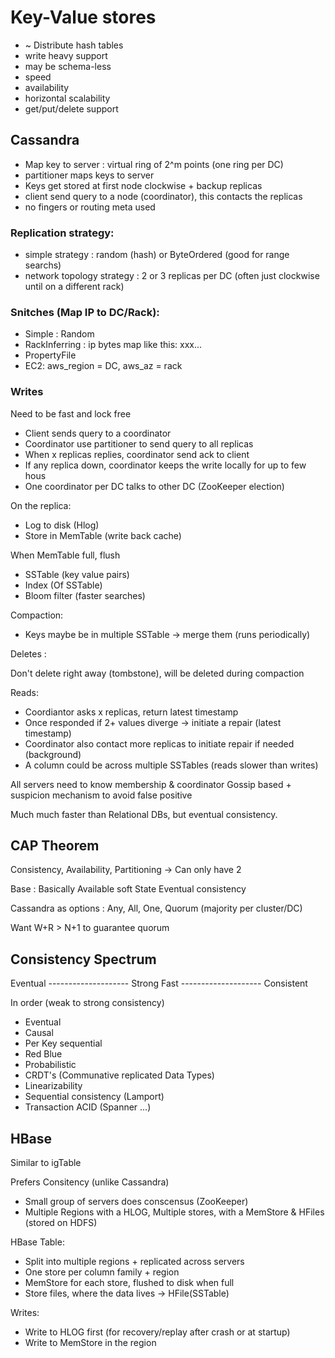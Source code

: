 # Key-Value stores

- ~ Distribute hash tables 
- write heavy support
- may be schema-less
- speed
- availability
- horizontal scalability
- get/put/delete support

## Cassandra

- Map key to server : virtual ring of 2^m points (one ring per DC)
- partitioner maps keys to server
- Keys get stored at first node clockwise + backup replicas
- client send query to a node (coordinator),  this contacts the replicas
- no fingers or routing meta used

### Replication strategy: 

- simple strategy : random (hash) or ByteOrdered (good for range searchs)
- network topology strategy : 2 or 3 replicas per DC (often just clockwise until on a different rack) 

### Snitches (Map IP to DC/Rack):

- Simple : Random
- RackInferring : ip bytes map like this: xxx.<DC>.<Rack>.<Node>
- PropertyFile
- EC2: aws_region = DC, aws_az = rack

### Writes
Need to be fast and lock free

- Client sends query to a coordinator
- Coordinator use partitioner to send query to all replicas
- When x replicas replies, coordinator send ack to client 
- If any replica down, coordinator keeps the write locally for up to few hous
- One coordinator per DC talks to other DC (ZooKeeper election)

On the replica:
- Log to disk (Hlog)
- Store in MemTable (write back cache)

When MemTable full, flush

- SSTable (key value pairs)
- Index (Of SSTable)
- Bloom filter (faster searches)

Compaction:

- Keys maybe be in multiple SSTable -> merge them (runs periodically)

Deletes :

Don't delete right away (tombstone), will be deleted during compaction

Reads:

- Coordiantor asks x replicas, return latest timestamp
- Once responded if 2+ values diverge -> initiate a repair (latest timestamp)
- Coordinator also contact more replicas to initiate repair if needed (background)
- A column could be across multiple SSTables (reads slower than writes)

All servers need to know membership & coordinator
Gossip based + suspicion mechanism to avoid false positive

Much much faster than Relational DBs, but eventual consistency.

## CAP Theorem
Consistency, Availability, Partitioning -> Can only have 2

Base : Basically Available soft State  Eventual consistency

Cassandra as options : Any, All, One, Quorum (majority per cluster/DC)

Want W+R > N+1 to guarantee quorum 

## Consistency Spectrum
Eventual -------------------- Strong
Fast     -------------------- Consistent

In order (weak to strong consistency)
- Eventual
- Causal
- Per Key sequential
- Red Blue
- Probabilistic
- CRDT's (Communative replicated Data Types)
- Linearizability
- Sequential consistency (Lamport)
- Transaction ACID  (Spanner ...)

## HBase
Similar to  igTable

Prefers Consitency (unlike Cassandra)

- Small group of servers does conscensus (ZooKeeper)
- Multiple Regions with a HLOG, Multiple stores, with a MemStore & HFiles (stored on HDFS)

HBase Table:

- Split into multiple regions + replicated across servers
- One store per column family + region
- MemStore for each store, flushed to disk when full
- Store files, where the data lives -> HFile(SSTable)

Writes:

- Write to HLOG first (for recovery/replay after crash or at startup)
- Write to MemStore in the region